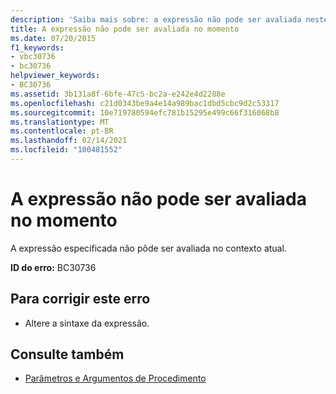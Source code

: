 ```yaml
---
description: 'Saiba mais sobre: a expressão não pode ser avaliada neste momento'
title: A expressão não pode ser avaliada no momento
ms.date: 07/20/2015
f1_keywords:
- vbc30736
- bc30736
helpviewer_keywords:
- BC30736
ms.assetid: 3b131a8f-6bfe-47c5-bc2a-e242e4d2288e
ms.openlocfilehash: c21d0343be9a4e14a989bac1dbd5cbc9d2c53317
ms.sourcegitcommit: 10e719780594efc781b15295e499c66f316068b8
ms.translationtype: MT
ms.contentlocale: pt-BR
ms.lasthandoff: 02/14/2021
ms.locfileid: "100481552"
---
```

# <a name="expression-cannot-be-evaluated-at-this-time"></a>A expressão não pode ser avaliada no momento

A expressão especificada não pôde ser avaliada no contexto atual.  
  
 **ID do erro:** BC30736  
  
## <a name="to-correct-this-error"></a>Para corrigir este erro  
  
- Altere a sintaxe da expressão.  
  
## <a name="see-also"></a>Consulte também

- [Parâmetros e Argumentos de Procedimento](../programming-guide/language-features/procedures/procedure-parameters-and-arguments.md)
